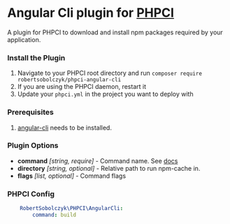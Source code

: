 # Angular Cli plugin for [PHPCI](https://www.phptesting.org)

A plugin for PHPCI to download and install npm packages required by your application.

### Install the Plugin

1. Navigate to your PHPCI root directory and run `composer require robertsobolczyk/phpci-angular-cli`
2. If you are using the PHPCI daemon, restart it
3. Update your `phpci.yml` in the project you want to deploy with

### Prerequisites

1. [angular-cli](https://www.npmjs.com/package/angular-cli) needs to be installed.

### Plugin Options
- **command** _[string, require]_ - Command name. See [docs](https://github.com/angular/angular-cli#usage)
- **directory** _[string, optional]_ - Relative path to run npm-cache in.
- **flags** _[list, optional]_ - Command flags

### PHPCI Config

```yml
    RobertSobolczyk\PHPCI\AngularCli:
        command: build
```
